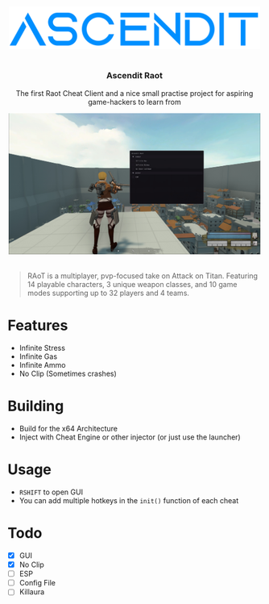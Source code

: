 <!-- PROJECT LOGO -->
<br />
<div align="center">
  <a href="https://github.com/NotNanook/Ascendit-Raot">
    <img src="images/logoBig.png" alt="Logo" width="500">
  </a>
  <h1></h1>
  <h3 align="center">Ascendit Raot</h3>

  <p align="center">
    The first Raot Cheat Client and a nice small practise project for aspiring game-hackers to learn from
  </p>
  
  <a href="https://github.com/NotNanook/Ascendit-Raot">
    <img src="images/Showcase.jpg" alt="Showcase" width="500">
  </a>
</div>
<br />

>RAoT is a multiplayer, pvp-focused take on Attack on Titan.  Featuring 14 playable characters, 3 unique weapon classes, and 10 game modes supporting up to 32 players and 4 teams.

# Features
- Infinite Stress
- Infinite Gas
- Infinite Ammo
- No Clip (Sometimes crashes)

# Building
- Build for the x64 Architecture
- Inject with Cheat Engine or other injector (or just use the launcher)

# Usage
- `RSHIFT` to open GUI
- You can add multiple hotkeys in the `init()` function of each cheat

# Todo
- [X] GUI
- [X] No Clip
- [ ] ESP
- [ ] Config File
- [ ] Killaura
